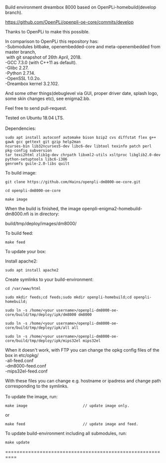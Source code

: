 Build environment dreambox 8000 based on OpenPLi-homebuild(develop branch).

https://github.com/OpenPLi/openpli-oe-core/commits/develop

Thanks to OpenPLi to make this possible.

In comparison to OpenPLi this repository has:<br>
-Submodules bitbake, openembedded-core and meta-openembedded from master branch,<br>
&nbsp;with git snapshot of 26th April, 2018.<br>
-GCC 7.3.0 (with C++11 as default).<br>
-Glibc 2.27.<br>
-Python 2.7.14.<br>
-OpenSSL 1.0.2o.<br>
-Dreambox kernel 3.2.102.<br>

And some other things(debuglevel via GUI, proper driver date, splash logo, some skin changes etc), see enigma2.bb.

Feel free to send pull-request.

Tested on Ubuntu 18.04 LTS.
<br>
<br>
Dependencies:
```
sudo apt install autoconf automake bison bzip2 cvs diffstat flex g++ gawk gcc gettext git gzip help2man
ncurses-bin lib32ncurses5-dev libc6-dev libtool texinfo patch perl pkg-config subversion
tar texi2html zlib1g-dev chrpath libxml2-utils xsltproc libglib2.0-dev python-setuptools libc6-i386
genromfs guile-2.0-libs quilt
```
To build image:
```
git clone https://github.com/Hains/openpli-dm8000-oe-core.git

cd openpli-dm8000-oe-core

make image
```
When the build is finished, the image openpli-enigma2-homebuild-dm8000.nfi is in directory:

build/tmp/deploy/images/dm8000/

To build feed:
```
make feed
```

To update your box:

Install apache2:
```
sudo apt install apache2
```
Create symlinks to your build-environment:
```
cd /var/www/html

sudo mkdir feeds;cd feeds;sudo mkdir openpli-homebuild;cd openpli-homebuild;

sudo ln -s /home/<your username>/openpli-dm8000-oe-core/build/tmp/deploy/ipk/dm8000 dm8000 

sudo ln -s /home/<your username>/openpli-dm8000-oe-core/build/tmp/deploy/ipk/all all

sudo ln -s /home/<your username>/openpli-dm8000-oe-core/build/tmp/deploy/ipk/mips32el mips32el
```
When it doesn't work, with FTP you can change the opkg config files of the box in etc/opkg/<br>
-all-feed.conf<br>
-dm8000-feed.conf<br>
-mips32el-feed.conf<br>

With these files you can change e.g. hostname or ipadress and change path corresponding to the symlinks.
<br>
<br>
To update the image, run:
```
make image                         // update image only.
```
or  
```
make feed                          // update image and feed.
```

To update build-environment including all submodules, run:
```
make update
```

==========================================================
